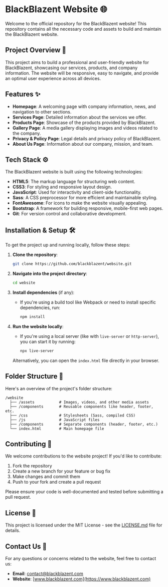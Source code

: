 # BlackBlazent Website 🌐

Welcome to the official repository for the BlackBlazent website! This repository contains all the necessary code and assets to build and maintain the BlackBlazent website.

## Project Overview 🚀

This project aims to build a professional and user-friendly website for BlackBlazent, showcasing our services, products, and company information. The website will be responsive, easy to navigate, and provide an optimal user experience across all devices.

## Features ✨

- **Homepage**: A welcoming page with company information, news, and navigation to other sections.
- **Services Page**: Detailed information about the services we offer.
- **Products Page**: Showcase of the products provided by BlackBlazent.
- **Gallery Page**: A media gallery displaying images and videos related to the company.
- **Privacy & Policy Page**: Legal details and privacy policy of BlackBlazent.
- **About Us Page**: Information about our company, mission, and team.

## Tech Stack ⚙️

The BlackBlazent website is built using the following technologies:

- **HTML5**: The markup language for structuring web content.
- **CSS3**: For styling and responsive layout design.
- **JavaScript**: Used for interactivity and client-side functionality.
- **Sass**: A CSS preprocessor for more efficient and maintainable styling.
- **FontAwesome**: For icons to make the website visually appealing.
- **Bootstrap**: A framework for building responsive, mobile-first web pages.
- **Git**: For version control and collaborative development.

## Installation & Setup 🛠️

To get the project up and running locally, follow these steps:

1. **Clone the repository**:
   ```bash
   git clone https://github.com/blackblazent/website.git
   ```

2. **Navigate into the project directory**:
   ```bash
   cd website
   ```

3. **Install dependencies** (if any):
   - If you're using a build tool like Webpack or need to install specific dependencies, run:
     ```bash
     npm install
     ```

4. **Run the website locally**:
   - If you're using a local server (like with `live-server` or `http-server`), you can start it by running:
     ```bash
     npx live-server
     ```

   Alternatively, you can open the `index.html` file directly in your browser.

## Folder Structure 📁

Here's an overview of the project's folder structure:

```
/website
  ├── /assets           # Images, videos, and other media assets
  ├── /components       # Reusable components like header, footer, etc.
  ├── /css              # Stylesheets (Sass, compiled CSS)
  ├── /js               # JavaScript files
  ├── /components       # Separate components (header, footer, etc.)
  └── index.html        # Main homepage file
```

## Contributing 🤝

We welcome contributions to the website project! If you'd like to contribute:

1. Fork the repository
2. Create a new branch for your feature or bug fix
3. Make changes and commit them
4. Push to your fork and create a pull request

Please ensure your code is well-documented and tested before submitting a pull request.

## License 📄

This project is licensed under the MIT License - see the [LICENSE.md](LICENSE.md) file for details.

## Contact Us 📧

For any questions or concerns related to the website, feel free to contact us:

- **Email**: contact@blackblazent.com
- **Website**: [www.blackblazent.com](https://www.blackblazent.com)
